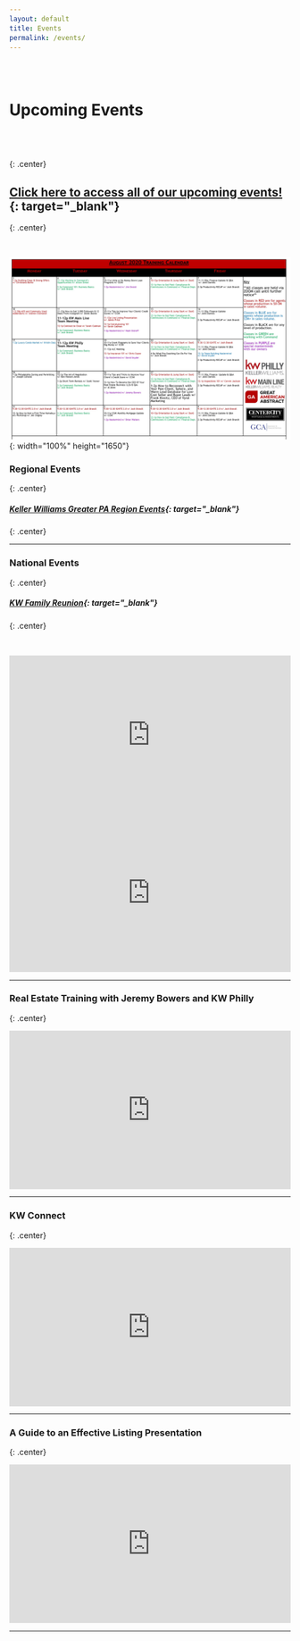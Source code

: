 ```yaml
---
layout: default
title: Events
permalink: /events/
---
```


<br>&nbsp;

<script type="text/javascript">
						var bannersnack_embed = {"hash":"bxmaxeeap","width":1920,"height":1080,"t":1560458358,"userId":39203611,"responsive":true,"type":"html5"};
					</script>

# Upcoming Events

## &nbsp;
{: .center}

## [Click here to access all of our upcoming events\!](https://www.eventbrite.com/o/kw-philly-18045594071){: target="_blank"}
{: .center}

&nbsp;

![](/uploads/august-2020-calendar.jpg){: width="100%" height="1650"}

### Regional Events
{: .center}

##### [Keller Williams Greater PA Region Events](https://www.eventbrite.com/o/keller-williams-greater-pa-region-pa-southern-nj-de-4004241849){: target="_blank"}
{: .center}

---

### National Events
{: .center}

##### [KW Family Reunion](https://familyreunion.kw.com){: target="_blank"}
{: .center}

&nbsp;

<div class="fluid-vids" style="width: 100%; position: relative; padding-top: 56.25%;"><iframe width="100%" height="100%" src="https://www.youtube.com/embed/6Y4TxIuRo-M" frameborder="0" allow="accelerometer; autoplay; encrypted-media; gyroscope; picture-in-picture" allowfullscreen="" style="position: absolute; top: 0px; left: 0px;"></iframe></div>

<div class="fluid-vids" style="width: 100%; position: relative; padding-top: 56.25%;"><iframe width="100%" height="100%" src="https://www.youtube.com/embed/q2rnvAOHPzc" frameborder="0" allow="accelerometer; autoplay; encrypted-media; gyroscope; picture-in-picture" allowfullscreen="" style="position: absolute; top: 0px; left: 0px;"></iframe></div>

---

### Real Estate Training with Jeremy Bowers and KW Philly
{: .center}

<div class="fluid-vids" style="width: 100%; position: relative; padding-top: 56.25%;"><iframe width="100%" height="100%" src="https://www.youtube.com/embed/jRzduzaheek" frameborder="0" allow="accelerometer; autoplay; encrypted-media; gyroscope; picture-in-picture" allowfullscreen="" style="position: absolute; top: 0px; left: 0px;"></iframe></div>

---

### KW Connect
{: .center}

<div class="fluid-vids" style="width: 100%; position: relative; padding-top: 56.25%;"><iframe width="100%" height="100%" src="https://www.youtube.com/embed/CZbv9z0hz3E" frameborder="0" allow="accelerometer; autoplay; encrypted-media; gyroscope; picture-in-picture" allowfullscreen="" style="position: absolute; top: 0px; left: 0px;"></iframe></div>

---

### A Guide to an Effective Listing Presentation
{: .center}

<div class="fluid-vids" style="width: 100%; position: relative; padding-top: 56.25%;"><iframe width="100%" height="100%" src="https://www.youtube.com/embed/OtkOEB6cSPU" frameborder="0" allow="accelerometer; autoplay; encrypted-media; gyroscope; picture-in-picture" allowfullscreen="" style="position: absolute; top: 0px; left: 0px;"></iframe></div>

---